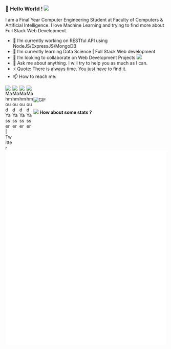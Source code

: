 ### 👋 Hello World !  <img src="https://github.com/TheDudeThatCode/TheDudeThatCode/blob/master/Assets/Earth.gif" width="24px">
    
I am a Final Year Computer Engineering Student at Faculty of Computers & Artificial Intelligence. I love Machine Learning and trying to find more about Full Stack Web Development. 

- 🔭 I’m currently working on RESTful API using NodeJS/ExpressJS/MongoDB
- 🌱 I’m currently learning Data Science | Full Stack Web development
- 👯 I’m looking to collaborate on Web Development Projects <img src="https://media.giphy.com/media/WUlplcMpOCEmTGBtBW/giphy.gif" width="30">
- 💬 Ask me about anything. I will try to help you as much as I can.
- ⚡ Quote: There is always time. You just have to find it.
- 📫 How to reach me:

<a href="https://twitter.com/Mahmoud03203227">
  <img align="left" alt="Mahmoud Yasser | Twitter" width="22px" src="https://cdn.jsdelivr.net/npm/simple-icons@v3/icons/twitter.svg" />
</a>
<a href="https://www.linkedin.com/in/mahmoud-yasser-081ab4158">
  <img align="left" alt="Mahmoud Yasser" width="22px" src="https://cdn.jsdelivr.net/npm/simple-icons@v3/icons/linkedin.svg" />
</a>
<a href="https://www.facebook.com/MahmoudYasserMLE/">
  <img align="left" alt="Mahmoud Yasser" width="22px" src="https://cdn.jsdelivr.net/npm/simple-icons@v3/icons/facebook.svg" />
</a>
<a href="https://github.com/Braineanear">
  <img align="left" alt="Mahmoud Yasser" width="22px" src="https://cdn.jsdelivr.net/npm/simple-icons@v3/icons/github.svg" />
</a>
<br><br>
  <img align="center" alt="GIF" src="https://media.giphy.com/media/836HiJc7pgzy8iNXCn/giphy.gif" />

#### <img src="https://media.giphy.com/media/VgCDAzcKvsR6OM0uWg/giphy.gif" width="50"> How about some stats ?
![Metrics](https://github.com/Braineanear/Braineanear/blob/main/github-metrics.svg)
